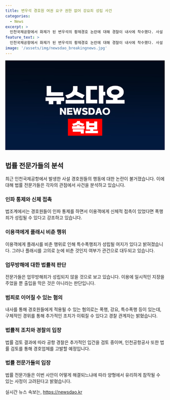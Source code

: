 ```yaml
---
title: 변우석 경호원 여권 요구 권한 없어 강요죄 성립 사건
categories:
  - News
excerpt: >
  인천국제공항에서 화제가 된 변우석의 황제경호 논란에 대해 경찰이 내사에 착수했다. 사설 경호원들은 이용객에 대한 강요 및 특수폭행 혐의로 조사 중이며, 법조계는 강요죄와 특수폭행죄가 성립될 수 있다고 설명했다. 또한, 경호원의 업무방해죄 여부도 검토 중이며, 공항공사 또한 관련 법률 검토 후 적절한 조치를 취할 예정이다. 경찰과 법조계는 해당 사안을 심각하게 여기고 있다.
feature_text: >
  인천국제공항에서 화제가 된 변우석의 황제경호 논란에 대해 경찰이 내사에 착수했다. 사설 경호원들은 이용객에 대한 강요 및 특수폭행 혐의로 조사 중이며, 법조계는 강요죄와 특수폭행죄가 성립될 수 있다고 설명했다. 또한, 경호원의 업무방해죄 여부도 검토 중이며, 공항공사 또한 관련 법률 검토 후 적절한 조치를 취할 예정이다. 경찰과 법조계는 해당 사안을 심각하게 여기고 있다.
image: '/assets/img/newsdao_breakingnews.jpg'
---
```


<p><img src="/assets/img/newsdao_breakingnews.jpg" alt="pcversion 속보" /></p>

<h2 data-ke-size="size26">법률 전문가들의 분석</h2>

<p data-ke-size="size16">최근 인천국제공항에서 발생한 사설 경호원들의 행동에 대한 논란이 불거졌습니다. 이에 대해 법률 전문가들은 각자의 관점에서 사건을 분석하고 있습니다.</p>

<h3>인파 통제와 신체 접촉</h3>

<p data-ke-size="size16">법조계에서는 경호원들이 인파 통제를 하면서 이용객에게 신체적 접촉이 있었다면 폭행죄가 성립될 수 있다고 강조하고 있습니다.</p>

<h3>이용객에게 플래시 비춘 행위</h3>

<p data-ke-size="size16">이용객에게 플래시를 비춘 행위로 인해 특수폭행죄가 성립될 여지가 있다고 밝혀졌습니다. 그러나 플래시를 고의로 눈에 비춘 것인지 여부가 관건으로 대두되고 있습니다.</p>

<h3>업무방해에 대한 법률적 판단</h3>

<p data-ke-size="size16">전문가들은 업무방해죄가 성립되지 않을 것으로 보고 있습니다. 이용에 일시적인 지장을 주었을 뿐 출입을 막은 것은 아니라는 판단입니다.</p>

<h3>범죄로 이어질 수 있는 혐의</h3>

<p data-ke-size="size16">내사를 통해 경호원들에게 적용될 수 있는 혐의로는 폭행, 강요, 특수폭행 등이 있는데, 구체적인 경위를 통해 추가적인 조치가 이뤄질 수 있다고 경찰 관계자는 밝혔습니다.</p>

<h3>법률적 조치와 경찰의 입장</h3>

<p data-ke-size="size16">법률 검토 결과에 따라 공항 경찰은 추가적인 입건을 검토 중이며, 인천공항공사 또한 법률 검토를 통해 경호업체를 고발할 예정입니다.</p>

<h3>법률 전문가들의 입장</h3>

<p data-ke-size="size16">법률 전문가들은 이번 사안이 어떻게 해결되느냐에 따라 양형에서 유리하게 참작될 수 있는 사정이 고려된다고 밝혔습니다.</p>
실시간 뉴스 속보는, <a href="https://newsdao.kr" rel="dofollow">https://newsdao.kr</a>


